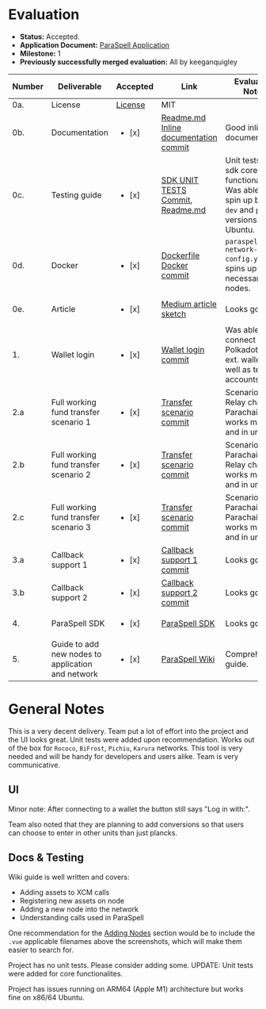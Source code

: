 # Evaluation

- **Status:** Accepted.
- **Application Document:** [ParaSpell Application](https://github.com/w3f/Grants-Program/blob/master/applications/ParaSpell.md)
- **Milestone:** 1
- **Previously successfully merged evaluation:** All by keeganquigley

| Number | Deliverable | Accepted | Link | Evaluation Notes |
| ------------- | ------------- | ------------- |------------- | ------------- |
| 0a. | License |[License](https://github.com/dudo50/ParaSpell/blob/main/LICENCE)| MIT| 
| 0b.  | Documentation | <ul><li>[x] </li></ul> |[Readme.md](https://github.com/dudo50/ParaSpell/blob/main/README.md) <br >[Inline documentation commit](https://github.com/dudo50/ParaSpell/commit/2fb7b9c2a4bf6bf9602abced3f5662be96f2bc65)| Good inline documentation.| 
| 0c.  | Testing guide | <ul><li>[x] </li></ul> |[SDK UNIT TESTS Commit](https://github.com/paraspell/sdk/commit/b4fd9b609c6f299309a4b27450f69cd2445fb1db), [Readme.md](https://github.com/dudo50/ParaSpell/blob/main/README.md)| Unit tests cover sdk core functionalities. Was able to spin up both `dev` and `prod` versions on Ubuntu.| 
| 0d.  | Docker | <ul><li>[x] </li></ul> |[Dockerfile](https://github.com/dudo50/ParaSpell/blob/main/Dockerfile) [Docker commit](https://github.com/dudo50/ParaSpell/commit/cbb8a0a50a38825dd844336d24fd74ad8b223501)| `paraspell-network-config.yml` file spins up all necessary nodes.| 
| 0e.  | Article | <ul><li>[x] </li></ul> |[Medium article sketch](https://medium.com/@dudo50/66f32b6fe9eb)| Looks good.| 
| 1.  | Wallet login | <ul><li>[x] </li></ul> |[Wallet login commit](https://github.com/dudo50/ParaSpell/commit/116e0eef5a64d904d6224eb1e49eff72040faf4e)| Was able to connect to Polkadot-JS ext. wallet as well as test accounts.| 
| 2.a  | Full working fund transfer scenario 1 | <ul><li>[x] </li></ul> |[Transfer scenario commit](https://github.com/dudo50/ParaSpell/commit/7d254b1b6d052f71d55450c51ca2a2b01668a12b)| Scenario 1 - Relay chain to Parachains - works manually and in unit test.| 
| 2.b  | Full working fund transfer scenario 2 | <ul><li>[x] </li></ul> |[Transfer scenario commit](https://github.com/dudo50/ParaSpell/commit/7d254b1b6d052f71d55450c51ca2a2b01668a12b)| Scenario 2 - Parachains to Relay chain - works manually and in unit test.| 
| 2.c  | Full working fund transfer scenario 3 | <ul><li>[x] </li></ul> |[Transfer scenario commit](https://github.com/dudo50/ParaSpell/commit/7d254b1b6d052f71d55450c51ca2a2b01668a12b)| Scenario 3 - Parachain to Parachain - works manually and in unit test.| 
| 3.a  | Callback support 1 | <ul><li>[x] </li></ul> |[Callback support 1 commit](https://github.com/dudo50/ParaSpell/commit/6b8fa74ff06268356674e634e34bb03090a0c9c7)| Looks good.| 
| 3.b  | Callback support 2 | <ul><li>[x] </li></ul> |[Callback support 2 commit](https://github.com/dudo50/ParaSpell/commit/e5d9652db32f1ab5e720b93492fc7b3387917948)| Looks good.| 
| 4.  | ParaSpell SDK | <ul><li>[x] </li></ul> |[ParaSpell SDK](https://github.com/ParaSpell/sdk)| Looks good.| 
| 5.  | Guide to add new nodes to application and network | <ul><li>[x] </li></ul> |[ParaSpell Wiki](https://github.com/dudo50/ParaSpell/wiki)| Comprehensive guide.| 

# General Notes

This is a very decent delivery. Team put a lot of effort into the project and the UI looks great. Unit tests were added upon recommendation. Works out of the box for `Rococo`, `BiFrost`, `Pichiu`, `Karura` networks. This tool is very needed and will be handy for developers and users alike. Team is very communicative.

## UI

Minor note: After connecting to a wallet the button still says "Log in with:". 

Team also noted that they are planning to add conversions so that users can choose to enter in other units than just plancks.

## Docs & Testing

Wiki guide is well written and covers:
- Adding assets to XCM calls
- Registering new assets on node
- Adding a new node into the network
- Understanding calls used in ParaSpell

One recommendation for the [Adding Nodes](https://github.com/paraspell/ui/wiki/Adding-new-node-into-the-network#2-adding-a-node-to-the-application) section would be to include the `.vue` applicable filenames above the screenshots, which will make them easier to search for.

Project has no unit tests. Please consider adding some. UPDATE: Unit tests were added for core functionalites.

Project has issues running on ARM64 (Apple M1) architecture but works fine on x86/64 Ubuntu.
